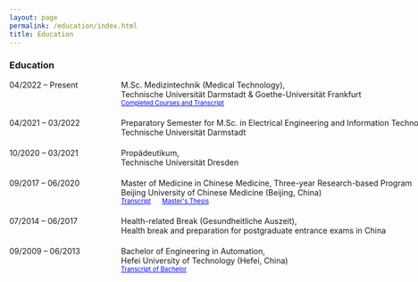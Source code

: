 ```yaml
---
layout: page
permalink: /education/index.html
title: Education
---
```


### Education

<dl>
  <dt style="width: 180px; float: left;">04/2022 – Present</dt>
  <dd style="margin-left: 200px; white-space: nowrap; margin-bottom: 20px;">M.Sc. Medizintechnik (Medical Technology),<br>
  Technische Universität Darmstadt & Goethe-Universität Frankfurt<br>
  <span style="font-size: 0.8em; "><a href="/subpage/courseTranscript/index.html" style="color: blue;">Completed Courses and Transcript</a></span>
  </dd>

  <dt style="width: 180px; float: left;">04/2021 – 03/2022</dt>
  <dd style="margin-left: 200px; white-space: nowrap; margin-bottom: 20px;">Preparatory Semester for M.Sc. in Electrical Engineering and Information Technology,<br>
  Technische Universität Darmstadt</dd>

  <dt style="width: 180px; float: left;">10/2020 – 03/2021</dt>
  <dd style="margin-left: 200px; white-space: nowrap; margin-bottom: 20px;">Propädeutikum,<br>
  Technische Universität Dresden</dd>

  <dt style="width: 180px; float: left;">09/2017 – 06/2020</dt>
  <dd style="margin-left: 200px; white-space: nowrap; margin-bottom: 20px;">Master of Medicine in Chinese Medicine, Three-year Research-based Program <br>
  Beijing University of Chinese Medicine (Beijing, China)<br>
  <span style="font-size: 0.8em; margin-right: 20px;"><a href="http://zkManuel0123.github.io/file/TranscriptTCM.pdf" style="color: blue;" target="_blank">Transcript</a></span><span style="font-size: 0.8em; "><a href="https://www.cnki.net/KCMS/detail/detail.aspx?dbcode=CMFD&dbname=CMFD202101&filename=1021011708.nh&uniplatform=OVERSEA&v=vRjUgJazyYZWKLSi2Lvy86tLhTWNsJPY5wziGsxW11iVuJEXoQF5MvONx8CD2Oq-" style="color: blue;" target="_blank">Master's Thesis</a></span>
  </dd>

  <dt style="width: 180px; float: left;">07/2014 – 06/2017</dt>
  <dd style="margin-left: 200px; white-space: nowrap; margin-bottom: 20px;">Health-related Break (Gesundheitliche Auszeit),<br>
  Health break and preparation for postgraduate entrance exams in China</dd>

  <dt style="width: 180px; float: left;">09/2009 – 06/2013</dt>
  <dd style="margin-left: 200px; white-space: nowrap; margin-bottom: 20px;">Bachelor of Engineering in Automation,<br>
  Hefei University of Technology (Hefei, China)<br>
  <span style="font-size: 0.8em; "><a href="http://zkManuel0123.github.io/file/TranscriptofBachelor.pdf" style="color: blue;" target="_blank">Transcript of Bachelor</a></span>
  </dd>
</dl>

<br style="clear: both;" />

